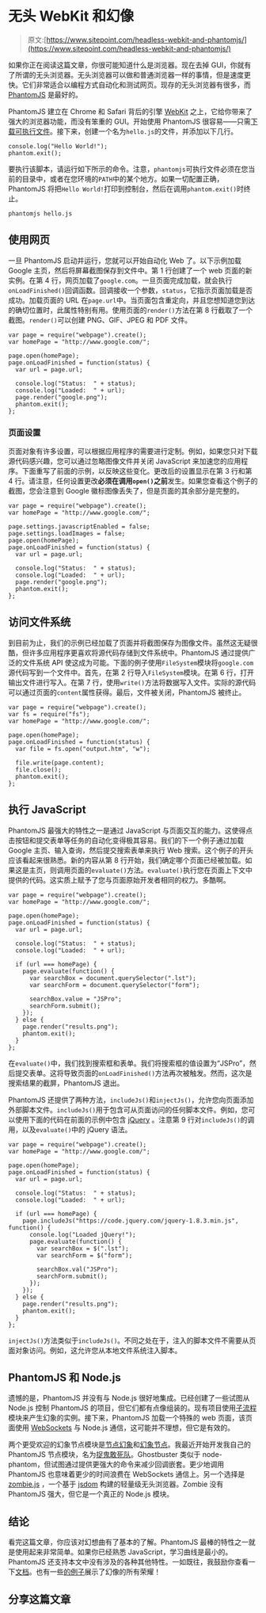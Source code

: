 # 无头 WebKit 和幻像

> 原文:[https://www.sitepoint.com/headless-webkit-and-phantomjs/](https://www.sitepoint.com/headless-webkit-and-phantomjs/)

如果你正在阅读这篇文章，你很可能知道什么是浏览器。现在去掉 GUI，你就有了所谓的无头浏览器。无头浏览器可以做和普通浏览器一样的事情，但是速度更快。它们非常适合以编程方式自动化和测试网页。现存的无头浏览器有很多，而 [PhantomJS](http://phantomjs.org/ "PhantomJS: Headless WebKit with JavaScript API") 是最好的。

PhantomJS 建立在 Chrome 和 Safari 背后的引擎 [WebKit](http://en.wikipedia.org/wiki/WebKit "WebKit - Wikipedia") 之上，它给你带来了强大的浏览器功能，而没有笨重的 GUI。开始使用 PhantomJS 很容易——只需[下载可执行文件](http://phantomjs.org/download.html "PhantomJS: Download and Install")。接下来，创建一个名为`hello.js`的文件，并添加以下几行。

```
console.log("Hello World!");
phantom.exit();
```

要执行该脚本，请运行如下所示的命令。注意，`phantomjs`可执行文件必须在您当前的目录中，或者在您环境的`PATH`中的某个地方。如果一切配置正确，PhantomJS 将把`Hello World!`打印到控制台，然后在调用`phantom.exit()`时终止。

```
phantomjs hello.js

```

## 使用网页

一旦 PhantomJS 启动并运行，您就可以开始自动化 Web 了。以下示例加载 Google 主页，然后将屏幕截图保存到文件中。第 1 行创建了一个 web 页面的新实例。在第 4 行，网页加载了`google.com`。一旦页面完成加载，就会执行`onLoadFinished()`回调函数。回调接收一个参数，`status`，它指示页面加载是否成功。加载页面的 URL 在`page.url`中。当页面包含重定向，并且您想知道您到达的确切位置时，此属性特别有用。使用页面的`render()`方法在第 8 行截取了一个截图。`render()`可以创建 PNG、GIF、JPEG 和 PDF 文件。

```
var page = require("webpage").create();
var homePage = "http://www.google.com/";

page.open(homePage);
page.onLoadFinished = function(status) {
  var url = page.url;

  console.log("Status:  " + status);
  console.log("Loaded:  " + url);
  page.render("google.png");
  phantom.exit();
};
```

### 页面设置

页面对象有许多设置，可以根据应用程序的需要进行定制。例如，如果您只对下载源代码感兴趣，您可以通过忽略图像文件并关闭 JavaScript 来加速您的应用程序。下面重写了前面的示例，以反映这些变化。更改后的设置显示在第 3 行和第 4 行。请注意，任何设置更改**必须在调用`open()`之前**发生。如果您查看这个例子的截图，您会注意到 Google 徽标图像丢失了，但是页面的其余部分是完整的。

```
var page = require("webpage").create();
var homePage = "http://www.google.com/";

page.settings.javascriptEnabled = false;
page.settings.loadImages = false;
page.open(homePage);
page.onLoadFinished = function(status) {
  var url = page.url;

  console.log("Status:  " + status);
  console.log("Loaded:  " + url);
  page.render("google.png");
  phantom.exit();
};
```

## 访问文件系统

到目前为止，我们的示例已经加载了页面并将截图保存为图像文件。虽然这无疑很酷，但许多应用程序更喜欢将源代码存储到文件系统中。PhantomJS 通过提供广泛的文件系统 API 使这成为可能。下面的例子使用`FileSystem`模块将`google.com`源代码写到一个文件中。首先，在第 2 行导入`FileSystem`模块。在第 6 行，打开输出文件进行写入。在第 7 行，使用`write()`方法将数据写入文件。实际的源代码可以通过页面的`content`属性获得。最后，文件被关闭，PhantomJS 被终止。

```
var page = require("webpage").create();
var fs = require("fs");
var homePage = "http://www.google.com/";

page.open(homePage);
page.onLoadFinished = function(status) {
  var file = fs.open("output.htm", "w");

  file.write(page.content);
  file.close();
  phantom.exit();
};
```

## 执行 JavaScript

PhantomJS 最强大的特性之一是通过 JavaScript 与页面交互的能力。这使得点击按钮和提交表单等任务的自动化变得极其容易。我们的下一个例子通过加载 Google 主页、输入查询，然后提交搜索表单来执行 Web 搜索。这个例子的开头应该看起来很熟悉。新的内容从第 8 行开始，我们确定哪个页面已经被加载。如果这是主页，则调用页面的`evaluate()`方法。`evaluate()`执行您在页面上下文中提供的代码。这实质上赋予了您与页面原始开发者相同的权力。多酷啊。

```
var page = require("webpage").create();
var homePage = "http://www.google.com/";

page.open(homePage);
page.onLoadFinished = function(status) {
  var url = page.url;

  console.log("Status:  " + status);
  console.log("Loaded:  " + url);

  if (url === homePage) {
    page.evaluate(function() {
      var searchBox = document.querySelector(".lst");
      var searchForm = document.querySelector("form");

      searchBox.value = "JSPro";
      searchForm.submit();
    });
  } else {
    page.render("results.png");
    phantom.exit();
  }
};
```

在`evaluate()`中，我们找到搜索框和表单。我们将搜索框的值设置为“JSPro”，然后提交表单。这将导致页面的`onLoadFinished()`方法再次被触发。然而，这次是搜索结果的截屏，PhantomJS 退出。

PhantomJS 还提供了两种方法，`includeJs()`和`injectJs()`，允许您向页面添加外部脚本文件。`includeJs()`用于包含可从页面访问的任何脚本文件。例如，您可以使用下面的代码在前面的示例中包含 [jQuery](http://jquery.com/ "jQuery: The Write Less, Do More, JavaScript Library") 。注意第 9 行对`includeJs()`的调用，以及`evaluate()`中的 jQuery 语法。

```
var page = require("webpage").create();
var homePage = "http://www.google.com/";

page.open(homePage);
page.onLoadFinished = function(status) {
  var url = page.url;

  console.log("Status:  " + status);
  console.log("Loaded:  " + url);

  if (url === homePage) {
    page.includeJs("https://code.jquery.com/jquery-1.8.3.min.js", function() {
      console.log("Loaded jQuery!");
      page.evaluate(function() {
        var searchBox = $(".lst");
        var searchForm = $("form");

        searchBox.val("JSPro");
        searchForm.submit();
      });
    });
  } else {
    page.render("results.png");
    phantom.exit();
  }
};
```

`injectJs()`方法类似于`includeJs()`。不同之处在于，注入的脚本文件不需要从页面对象访问。例如，这允许您从本地文件系统注入脚本。

## PhantomJS 和 Node.js

遗憾的是，PhantomJS 并没有与 Node.js 很好地集成。已经创建了一些试图从 Node.js 控制 PhantomJS 的项目，但它们都有点像组装的。现有项目使用[子流程](http://nodejs.org/api/child_process.html "Child Process Node.js v0.8.15 Manual")模块来产生幻象的实例。接下来，PhantomJS 加载一个特殊的 web 页面，该页面使用 [WebSockets](http://cjihrig.com/blog/how-to-use-websockets/ "How to Use WebSockets") 与 Node.js 通信，这可能并不理想，但它是有效的。

两个更受欢迎的幻象节点模块是[节点幻象](https://github.com/alexscheelmeyer/node-phantom "alexscheelmeyer/node-phantom")和[幻象节点](https://github.com/sgentle/phantomjs-node "sgentle/phantomjs-node")。我最近开始开发我自己的 PhantomJS 节点模块，名为[捉鬼敢死队](https://github.com/cjihrig/ghostbuster "cjihrig/ghostbuster")。Ghostbuster 类似于 node-phantom，但试图通过提供更强大的命令来减少回调嵌套。更少地调用 PhantomJS 也意味着更少的时间浪费在 WebSockets 通信上。另一个选择是 [zombie.js](https://github.com/assaf/zombie "assaf/zombie") ，一个基于 [jsdom](https://github.com/tmpvar/jsdom "tmpvar/jsdom") 构建的轻量级无头浏览器。Zombie 没有 PhantomJS 强大，但它是一个真正的 Node.js 模块。

## 结论

看完这篇文章，你应该对幻想曲有了基本的了解。PhantomJS 最棒的特性之一就是使用起来非常简单。如果你已经熟悉 JavaScript，学习曲线是最小的。PhantomJS 还支持本文中没有涉及的各种其他特性。一如既往，我鼓励你查看一下[文档](https://github.com/ariya/phantomjs/wiki/API-Reference "API Reference · ariya/phantomjs Wiki")。也有一些[的例子](https://github.com/ariya/phantomjs/tree/master/examples "phantomjs/examples at master · ariya/phantomjs")展示了幻像的所有荣耀！

## 分享这篇文章